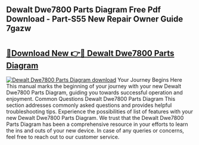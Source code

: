 ## Dewalt Dwe7800 Parts Diagram Free Pdf Download - Part-S55 New Repair Owner Guide 7gazw

# <h2><a href="http://dfsgvb6.blite.top/?on=Dewalt+Dwe7800+Parts+Diagram">🔗Download New 👉🔴 Dewalt Dwe7800 Parts Diagram</a></h2>

[![Dewalt Dwe7800 Parts Diagram download](https://i.imgur.com/lujVjoI.png)](http://dfsgvb6.blite.top/?on=Dewalt+Dwe7800+Parts+Diagram)
Your Journey Begins Here This manual marks the beginning of your journey with your new Dewalt Dwe7800 Parts Diagram, guiding you towards successful operation and enjoyment. Common Questions Dewalt Dwe7800 Parts Diagram This section addresses commonly asked questions and provides helpful troubleshooting tips. Experience the possibilities of list of features with your new Dewalt Dwe7800 Parts Diagram. We trust that the Dewalt Dwe7800 Parts Diagram has been a comprehensive resource in your efforts to learn the ins and outs of your new device. In case of any queries or concerns, feel free to reach out to our customer service.
